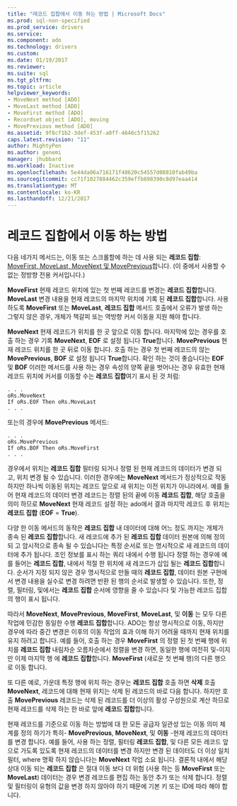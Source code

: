 ```yaml
---
title: "레코드 집합에서 이동 하는 방법 | Microsoft Docs"
ms.prod: sql-non-specified
ms.prod_service: drivers
ms.service: 
ms.component: ado
ms.technology: drivers
ms.custom: 
ms.date: 01/19/2017
ms.reviewer: 
ms.suite: sql
ms.tgt_pltfrm: 
ms.topic: article
helpviewer_keywords:
- MoveNext method [ADO]
- MoveLast method [ADO]
- MoveFirst method [ADO]
- Recordset object [ADO], moving
- MovePrevious method [ADO]
ms.assetid: 9f8cf1b2-3def-453f-a0ff-4646c5f15262
caps.latest.revision: "11"
author: MightyPen
ms.author: genemi
manager: jhubbard
ms.workload: Inactive
ms.openlocfilehash: 5e44da06a716171f48620c54557d08810fab49ba
ms.sourcegitcommit: cc71f1027884462c359effb898390c8d97eaa414
ms.translationtype: MT
ms.contentlocale: ko-KR
ms.lasthandoff: 12/21/2017
---
```

# <a name="more-ways-to-move-in-a-recordset"></a>레코드 집합에서 이동 하는 방법
다음 네가지 메서드는, 이동 또는 스크롤할에 하는 데 사용 되는 **레코드 집합**: [MoveFirst, MoveLast, MoveNext 및 MovePrevious](../../../ado/reference/ado-api/movefirst-movelast-movenext-and-moveprevious-methods-ado.md)합니다. (이 중에서 사용할 수 없는 정방향 전용 커서입니다.)  
  
 **MoveFirst** 현재 레코드 위치에 있는 첫 번째 레코드를 변경는 **레코드 집합**합니다. **MoveLast** 변경 내용을 현재 레코드의 마지막 위치에 기록 된 **레코드 집합**합니다. 사용 하도록 **MoveFirst** 또는 **MoveLast**, **레코드 집합** 메서드 호출에서 오류가 발생 하는 그렇지 않은 경우, 개체가 책갈피 또는 역방향 커서 이동을 지원 해야 합니다.  
  
 **MoveNext** 현재 레코드가 위치를 한 곳 앞으로 이동 합니다. 마지막에 있는 경우를 호출 하는 경우 기록 **MoveNext**, **EOF** 로 설정 됩니다 **True**합니다. **MovePrevious** 현재 레코드 위치를 한 곳 뒤로 이동 합니다. 호출 하는 경우 첫 번째 레코드의 않는 **MovePrevious**, **BOF** 로 설정 됩니다 **True**합니다. 확인 하는 것이 좋습니다는 **EOF** 및 **BOF** 이러한 메서드를 사용 하는 경우 속성의 양쪽 끝을 벗어나는 경우 유효한 현재 레코드 위치에 커서를 이동할 수는 **레코드 집합**여기 표시 된 것 처럼:  
  
```  
. . .  
oRs.MoveNext  
If oRs.EOF Then oRs.MoveLast  
. . .   
```  
  
 또는의 경우에 **MovePrevious** 메서드:  
  
```  
. . .   
oRs.MovePrevious  
If oRs.BOF Then oRs.MoveFirst  
. . .  
```  
  
 경우에서 위치는 **레코드 집합** 필터링 되거나 정렬 된 현재 레코드의 데이터가 변경 되 고, 위치 변경 될 수 있습니다. 이러한 경우에는 **MoveNext** 메서드가 정상적으로 작동 하지만 하나씩 이동된 위치는 레코드 앞으로 새 위치는 이전 위치가 아니라에서. 예를 들어 현재 레코드의 데이터 변경 레코드는 정렬 된의 끝에 이동 **레코드 집합**, 해당 호출을 의미 하므로 **MoveNext** 현재 레코드 설정 하는 ado에서 결과 마지막 레코드 후 위치는 **레코드 집합** (**EOF** = **True**).  
  
 다양 한 이동 메서드의 동작은 **레코드 집합** 내 데이터에 대해 어느 정도 까지는 개체가 종속 된 **레코드 집합**합니다. 새 레코드에 추가 된 **레코드 집합** 데이터 원본에 의해 정의 되 고 암시적으로 종속 될 수 있습니다는 특정 순서로 또는 명시적으로 새 레코드의 데이터에 추가 됩니다. 조인 정보를 표시 하는 쿼리 내에서 수행 됩니다 정렬 하는 경우에 예를 들어는 **레코드 집합**, 내에서 적절 한 위치에 새 레코드가 삽입 될는 **레코드 집합**합니다. 순서가 지정 되지 않은 경우 명시적으로 만들 때의 **레코드 집합**, 데이터 원본 구현에서 변경 내용을 실수로 변경 하려면 반환 된 행의 순서로 발생할 수 있습니다. 또한, 정렬, 필터링, 및에서는 **레코드 집합** 순서에 영향을 줄 수 있습니다 및 가능한 레코드 집합의 행이 표시 됩니다.  
  
 따라서 **MoveNext**, **MovePrevious**, **MoveFirst**, **MoveLast**, 및 **이동** 는 모두 다른 작업에 민감한 동일한 수행 **레코드 집합**합니다. ADO는 항상 명시적으로 이동, 하지만 경우에 따라 중간 변경은 이후의 이동 작업의 효과 이해 하기 어려울 때까지 현재 위치를 유지 하려고 합니다. 예를 들어, 호출 하는 경우 **MoveFirst** 의 정렬 된 첫 번째 행에 위치를 **레코드 집합** 내림차순 오름차순에서 정렬을 변경 하면, 동일한 행에 여전히 및-이지만 이제 마지막 행 에 **레코드 집합**합니다. **MoveFirst** (새로운 첫 번째 행)의 다른 행으로 이동 합니다.  
  
 또 다른 예로, 가운데 특정 행에 위치 하는 경우는 **레코드 집합** 호출 하면 **삭제** 호출 **MoveNext**, 레코드에 대해 현재 위치는 삭제 된 레코드의 바로 다음 합니다. 하지만 호출 **MovePrevious** 레코드는 삭제 된 레코드를 더 이상의 활성 구성원으로 계산 하므로 현재 레코드를 삭제 하는 한 바로 앞에 **레코드 집합**합니다.  
  
 현재 레코드를 기준으로 이동 하는 방법에 대 한 모든 공급자 일관성 있는 이동 의미 체계를 정의 하기가 특히- **MovePrevious**, **MoveNext**, 및 **이동** -현재 레코드의 데이터를 변경 합니다. 예를 들어, 사용 하는 정렬, 필터링 **레코드 집합**, 및 다른 모든 레코드 앞으로 가도록 있도록 현재 레코드의 데이터를 변경 하지만 변경 된 데이터도 더 이상 일치 필터, where 명확 하지 않습니다는 **MoveNext** 작업 소요 됩니다. 결론적 내에서 해당 상대 이동 되는 **레코드 집합** 은 절대 이동 보다 더 위험 (사용 하는 등 **MoveFirst** 또는 **MoveLast**) 데이터는 경우 변경 레코드를 편집 하는 동안 추가 또는 삭제 합니다. 정렬 및 필터링이 유형의 값을 변경 하지 않아야 하기 때문에 기본 키 또는 ID에 따라 해야 합니다.
